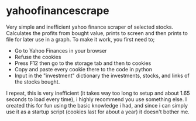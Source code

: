 # yahoofinancescrape
Very simple and inefficient yahoo finance scraper of selected stocks. Calculates the profits from bought value, prints to screen and then prints to file for later use in a graph.
To make it work, you first need to;
  - Go to Yahoo Finances in your browser
  - Refuse the cookies
  - Press F12 then go to the storage tab and then to cookies
  - Copy and paste every cookie there to the code in python
  - Input in the "investment" dictionary the investments, stocks, and links of the stocks bought.

I repeat, this is very inefficient (it takes way too long to setup and about 1.65 seconds to load every time), i highly recommend you use something else.
I created this for fun using the basic knowledge i had, and since i can simply use it as a startup script (cookies last for about a year) it doesn't bother me.
